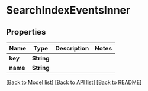 # SearchIndexEventsInner

## Properties

Name | Type | Description | Notes
------------ | ------------- | ------------- | -------------
**key** | **String** |  | 
**name** | **String** |  | 

[[Back to Model list]](../README.md#documentation-for-models) [[Back to API list]](../README.md#documentation-for-api-endpoints) [[Back to README]](../README.md)


